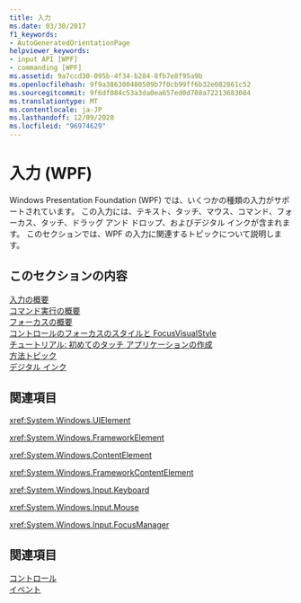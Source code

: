 ```yaml
---
title: 入力
ms.date: 03/30/2017
f1_keywords:
- AutoGeneratedOrientationPage
helpviewer_keywords:
- input API [WPF]
- commanding [WPF]
ms.assetid: 9a7ccd30-095b-4f34-b284-8fb7e8f95a9b
ms.openlocfilehash: 9f9a386308480509b7f0cb99ff6b32e082861c52
ms.sourcegitcommit: 9f6df084c53a3da0ea657ed0d708a72213683084
ms.translationtype: MT
ms.contentlocale: ja-JP
ms.lasthandoff: 12/09/2020
ms.locfileid: "96974629"
---
```

# <a name="input-wpf"></a>入力 (WPF)
Windows Presentation Foundation (WPF) では、いくつかの種類の入力がサポートされています。 この入力には、テキスト、タッチ、マウス、コマンド、フォーカス、タッチ、ドラッグ アンド ドロップ、およびデジタル インクが含まれます。 このセクションでは、WPF の入力に関連するトピックについて説明します。  
  
## <a name="in-this-section"></a>このセクションの内容  
 [入力の概要](input-overview.md)  
 [コマンド実行の概要](commanding-overview.md)  
 [フォーカスの概要](focus-overview.md)  
 [コントロールのフォーカスのスタイルと FocusVisualStyle](styling-for-focus-in-controls-and-focusvisualstyle.md)  
 [チュートリアル: 初めてのタッチ アプリケーションの作成](walkthrough-creating-your-first-touch-application.md)  
 [方法トピック](input-and-commands-how-to-topics.md)  
 [デジタル インク](digital-ink.md)  
  
## <a name="reference"></a>関連項目  
 <xref:System.Windows.UIElement>  
  
 <xref:System.Windows.FrameworkElement>  
  
 <xref:System.Windows.ContentElement>  
  
 <xref:System.Windows.FrameworkContentElement>  
  
 <xref:System.Windows.Input.Keyboard>  
  
 <xref:System.Windows.Input.Mouse>  
  
 <xref:System.Windows.Input.FocusManager>  
  
## <a name="related-sections"></a>関連項目  
 [コントロール](../controls/index.md)  
  [イベント](events-wpf.md)
